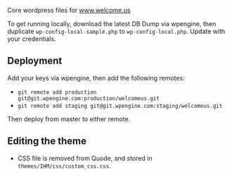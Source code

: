 Core wordpress files for www.welcome.us

To get running locally, download the latest DB Dump via wpengine, then duplicate `wp-config-local-sample.php` to `wp-config-local.php`.  Update with your credentials.

## Deployment

Add your keys via wpengine, then add the following remotes:

* `git remote add production git@git.wpengine.com:production/welcomeus.git`
* `git remote add staging git@git.wpengine.com:staging/welcomeus.git`

Then deploy from master to either remote.

## Editing the theme

* CSS file is removed from Quode, and stored in `themes/IHM/css/custom_css.css`.
